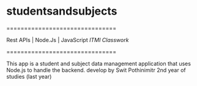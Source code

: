 ﻿# studentsandsubjects
===============================

Rest APIs | Node.Js | JavaScript
*ITMI Classwork*

===============================

This app is a student and subject data management application that uses Node.js to handle the backend.
develop by Swit Pothinimitr 2nd year of studies (last year)
